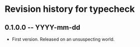 # Revision history for typecheck

## 0.1.0.0 -- YYYY-mm-dd

* First version. Released on an unsuspecting world.

